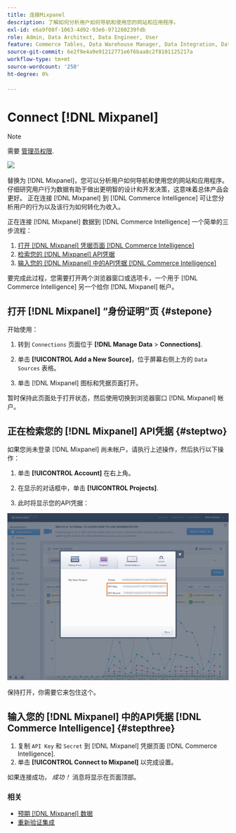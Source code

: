 ```yaml
---
title: 连接Mixpanel
description: 了解如何分析用户如何导航和使用您的网站和应用程序。
exl-id: e6a9f08f-1063-4d92-93e6-971280239fdb
role: Admin, Data Architect, Data Engineer, User
feature: Commerce Tables, Data Warehouse Manager, Data Integration, Data Import/Export
source-git-commit: 6e2f9e4a9e91212771e6f6baa8c2f8101125217a
workflow-type: tm+mt
source-wordcount: '250'
ht-degree: 0%

---
```


# Connect [!DNL Mixpanel]

>[!NOTE]
>
>需要 [管理员权限](../../../administrator/user-management/user-management.md).

![](../../../assets/Mixpanel_logo.png)

替换为 [!DNL Mixpanel]，您可以分析用户如何导航和使用您的网站和应用程序。 仔细研究用户行为数据有助于做出更明智的设计和开发决策，这意味着总体产品会更好。 正在连接 [!DNL Mixpanel] 到 [!DNL Commerce Intelligence] 可让您分析用户的行为以及该行为如何转化为收入。

正在连接 [!DNL Mixpanel] 数据到 [!DNL Commerce Intelligence] 一个简单的三步流程：

1. [打开 [!DNL Mixpanel] 凭据页面 [!DNL Commerce Intelligence]](#stepone)
1. [检索您的 [!DNL Mixpanel] API凭据](#steptwo)
1. [输入您的 [!DNL Mixpanel] 中的API凭据 [!DNL Commerce Intelligence]](#stepthree)

要完成此过程，您需要打开两个浏览器窗口或选项卡，一个用于 [!DNL Commerce Intelligence] 另一个给你 [!DNL Mixpanel] 帐户。

## 打开 [!DNL Mixpanel] “身份证明”页 {#stepone}

开始使用：

1. 转到 `Connections` 页面位于 **[!DNL Manage Data** > **Connections]**.

1. 单击 **[!UICONTROL Add a New Source]**，位于屏幕右侧上方的 `Data Sources` 表格。

1. 单击 [!DNL Mixpanel] 图标和凭据页面打开。

暂时保持此页面处于打开状态，然后使用切换到浏览器窗口 [!DNL Mixpanel] 帐户。

## 正在检索您的 [!DNL Mixpanel] API凭据 {#steptwo}

如果您尚未登录 [!DNL Mixpanel] 尚未帐户，请执行上述操作，然后执行以下操作：

1. 单击 **[!UICONTROL Account]** 在右上角。

1. 在显示的对话框中，单击 **[!UICONTROL Projects]**.

1. 此时将显示您的API凭据：

![正在检索Mixpanel API凭据](../../../assets/Mixpanel_API_creds.png)

保持打开，你需要它来包住这个。

## 输入您的 [!DNL Mixpanel] 中的API凭据 [!DNL Commerce Intelligence] {#stepthree}

1. 复制 `API Key` 和 `Secret` 到 [!DNL Mixpanel] 凭据页面 [!DNL Commerce Intelligence].
1. 单击 **[!UICONTROL Connect to Mixpanel]** 以完成设置。

如果连接成功， _成功！_ 消息将显示在页面顶部。

### 相关

* [预期 [!DNL Mixpanel] 数据](../integrations/mixpanel-data.md)
* [重新验证集成](https://experienceleague.adobe.com/docs/commerce-knowledge-base/kb/how-to/mbi-reauthenticating-integrations.html)
